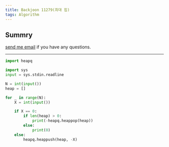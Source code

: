 ```yaml
---
title: Backjoon 11279(최대 힙)
tags: Algorithm
---
```


## Summry

[send me email](mailto:jewel7492@gmail.com) if you have any questions.

<!--more-->

---

```python
import heapq

import sys
input = sys.stdin.readline

N = int(input())
heap = []

for _ in range(N):
    X = int(input())

    if X == 0:
        if len(heap) > 0:
            print(-heapq.heappop(heap))
        else:
            print(0)
    else:
        heapq.heappush(heap, -X)
```
 